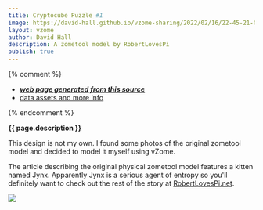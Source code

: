 ```yaml
---
title: Cryptocube Puzzle #1
image: https://david-hall.github.io/vzome-sharing/2022/02/16/22-45-21-Cryptocube-Puzzle/Cryptocube-Puzzle.png
layout: vzome
author: David Hall
description: A zometool model by RobertLovesPi
publish: true
---
```


{% comment %}
 - [***web page generated from this source***][post]
 - [data assets and more info][github]

[post]: <https://david-hall.github.io/vzome-sharing/2022/02/16/Cryptocube-Puzzle-22-45-21.html>
[github]: <https://github.com/david-hall/vzome-sharing/tree/main/2022/02/16/22-45-21-Cryptocube-Puzzle/>
{% endcomment %}

__{{ page.description }}__

This design is not my own. I found some photos of the original zometool model and decided to model it myself using vZome.

The article describing the original physical zometool model features a kitten named Jynx. Apparently Jynx is a serious agent of entropy so you'll definitely want to check out the rest of the story at [RobertLovesPi.net](https://robertlovespi.net/2015/01/11/my-first-solution-to-the-zome-cryptocube-puzzle-with-special-guest-appearances-by-jynx-the-kitten/).

<vzome-viewer style="width: 100%; height: 65vh;"
       src="https://david-hall.github.io/vzome-sharing/2022/02/16/22-45-21-Cryptocube-Puzzle/Cryptocube-Puzzle.vZome" >
  <img src="https://david-hall.github.io/vzome-sharing/2022/02/16/22-45-21-Cryptocube-Puzzle/Cryptocube-Puzzle.png" />
</vzome-viewer>
